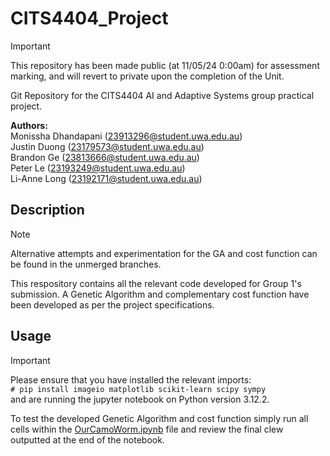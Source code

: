 # CITS4404_Project

> [!IMPORTANT]
> This repository has been made public (at 11/05/24 0:00am) for assessment marking, and will revert to private upon the completion of the Unit. 

Git Repository for the CITS4404 AI and Adaptive Systems group practical project.

**Authors:**\
Monissha Dhandapani (23913296@student.uwa.edu.au)\
Justin Duong (23179573@student.uwa.edu.au)\
Brandon Ge (23813666@student.uwa.edu.au)\
Peter Le (23193249@student.uwa.edu.au)\
Li-Anne Long (23192171@student.uwa.edu.au)

## Description

> [!NOTE]
> Alternative attempts and experimentation for the GA and cost function can be found in the unmerged branches.

This respository contains all the relevant code developed for Group 1's submission. A Genetic Algorithm and complementary cost function have been developed as per the project specifications.

## Usage

> [!IMPORTANT]
> Please ensure that you have installed the relevant imports:\
> `# pip install imageio matplotlib scikit-learn scipy sympy`\
> and are running the jupyter notebook on Python version 3.12.2.

To test the developed Genetic Algorithm and cost function simply run all cells within the [OurCamoWorm.ipynb](OurCamoWorm.ipynb) file and review the final clew outputted at the end of the notebook.

